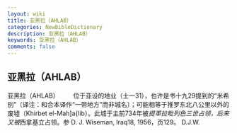 ```yaml
---
layout: wiki
title: 亚黑拉（AHLAB）
categories: NewBibleDictionary
description: 亚黑拉（AHLAB）
keywords: 亚黑拉（AHLAB）
comments: false
---
```


## 亚黑拉（AHLAB）



亚黑拉（AHLAB）
　　位于亚设的地业（士一31），也许是书十九29提到的“米希别”〔译注：和合本译作“一带地方”而非城名〕；可能相等于推罗东北八公里以外的废墟（Khirbet el-Mah]a{lib）。此城于主前734年被*提革拉毗列色三世占领，后来又被*西拿基立占领。参 D. J. Wiseman, Iraq18, 1956，页129。
D.J.W.



